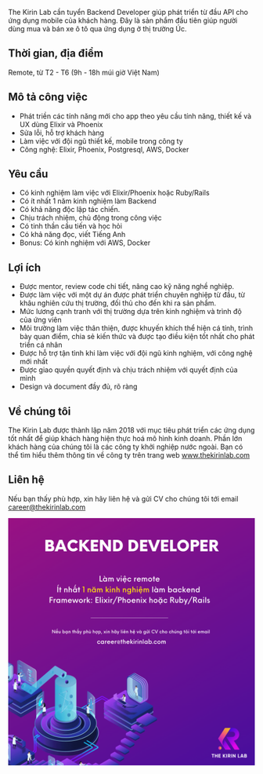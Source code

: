 The Kirin Lab cần tuyển Backend Developer giúp phát triển từ đầu API cho ứng dụng mobile của khách hàng. Đây là sản phẩm đầu tiên giúp người dùng mua và bán xe ô tô qua ứng dụng ở thị trường Úc.

## Thời gian, địa điểm
Remote, từ T2 - T6 (9h - 18h múi giờ Việt Nam)

## Mô tả công việc
* Phát triền các tính năng mới cho app theo yêu cầu tính năng, thiết kế và UX dùng Elixir và Phoenix
* Sửa lỗi, hỗ trợ khách hàng
* Làm việc với đội ngũ thiết kế, mobile trong công ty
* Công nghệ: Elixir, Phoenix, Postgresql, AWS, Docker

## Yêu cầu
* Có kinh nghiệm làm việc với Elixir/Phoenix hoặc Ruby/Rails
* Có ít nhất 1 năm kinh nghiệm làm Backend
* Có khả năng độc lập tác chiến.
* Chịu trách nhiệm, chủ động trong công việc
* Có tinh thần cầu tiến và học hỏi
* Có khả năng đọc, viết Tiếng Anh
* Bonus: Có kinh nghiệm với AWS, Docker

## Lợi ích
* Được mentor, review code chi tiết, nâng cao kỹ năng nghề nghiệp.
* Được làm việc với một dự án được phát triển chuyên nghiệp từ đầu, từ khâu nghiên cứu thị trường, đối thủ cho đến khi ra sản phẩm.
* Mức lương cạnh tranh với thị trường dựa trên kinh nghiệm và trình độ của ứng viên
* Môi trường làm việc thân thiện, được khuyến khích thể hiện cá tính, trình bày quan điểm, chia sẻ kiến thức và được tạo điều kiện tốt nhất cho phát triển cá nhân
* Được hỗ trợ tận tình khi làm việc với đội ngũ kinh nghiệm, với công nghệ mới nhất
* Được giao quyền quyết định và chịu trách nhiệm với quyết định của mình
* Design và document đầy đủ, rõ ràng

## Về chúng tôi
The Kirin Lab được thành lập năm 2018 với mục tiêu phát triển các ứng dụng tốt nhất để giúp khách hàng hiện thực hoá mô hình kinh doanh. Phần lớn khách hàng của chúng tôi là các công ty khởi nghiệp nước ngoài. Bạn có thể tìm hiểu thêm thông tin về công ty trên trang web www.thekirinlab.com

## Liên hệ
Nếu bạn thấy phù hợp, xin hãy liên hệ và gửi CV cho chúng tôi tới email career@thekirinlab.com

![Job Poster](/images/backend_dec_2021.png)
